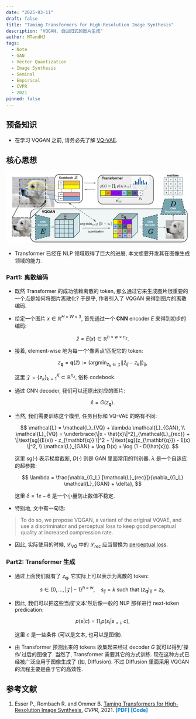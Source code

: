 ```yaml
---
date: "2025-03-11"
draft: false
title: "Taming Transformers for High-Resolution Image Synthesis"
description: "VQGAN, 自回归式的图片生成"
author: MTandHJ
tags:
  - Note
  - GAN
  - Vector Quantization
  - Image Synthesis
  - Seminal
  - Empirical
  - CVPR
  - 2021
pinned: false
---
```



## 预备知识

- 在学习 VQGAN 之前, 请务必先了解 [VQ-VAE](https://www.mtandhj.com/posts/vqvae/).


## 核心思想

![20250311144000](https://raw.githubusercontent.com/MTandHJ/blog_source/master/images/20250311144000.png)

- Transformer 已经在 NLP 领域取得了巨大的进展, 本文想要开发其在图像生成领域的能力.

### Part1: 离散编码

- 既然 Transformer 的成功依赖离散的 token, 那么通过它来生成图片很重要的一个点是如何将图片离散化? 于是乎, 作者引入了 VQGAN 来得到图片的离散编码.

- 给定一个图片 $x \in \mathbb{R}^{H \times W \times 3}$, 首先通过一个 **CNN** encoder $E$ 来得到初步的编码:

    $$
    \hat{z} = E(x) \in \mathbb{R}^{h \times w \times n_z}.
    $$

- 接着, element-wise 地为每一个'像素点'匹配它的 token:

    $$
    z_{\mathbf{q}} = \mathbf{q}(\hat{z}) := \bigg(\text{argmin}_{z_k \in \mathcal{Z}} \|\hat{z}_{ij} - z_k\| \bigg)_{ij},
    $$

    这里 $\mathcal{Z} = \{z_k\}_{k=1}^K \subset \mathbb{R}^{n_z}$, 俗称 codebook.

- 通过 CNN decoder, 我们可以还原出对应的图片:

    $$
    \hat{x} = G(z_{\mathbf{q}}).
    $$

- 当然, 我们需要训练这个模型, 任务目标和 VQ-VAE 的略有不同:

    $$
    \mathcal{L} = \mathcal{L}_{VQ} + \lambda \mathcal{L}_{GAN}, \\
    \mathcal{L}_{VQ} = \underbrace{\|x - \hat{x}\|^2}_{\mathcal{L}_{rec}} + \|\text{sg}(E(x)) - z_{\mathbf{q}} \|^2 + \|\text{sg}(z_{\mathbf{q}}) - E(x) \|^2, \\
    \mathcal{L}_{GAN} = \log D(x) + \log (1 - D(\hat{x})).
    $$

    这里 $\text{sg}(\cdot)$ 表示梯度截断, $D(\cdot)$ 则是 GAN 里面常用的判别器. $\lambda$ 是一个自适应的超参数:

    $$
    \lambda = \frac{\nabla_{G_L} [\mathcal{L}_{rec}]}{\nabla_{G_L} \mathcal{L}_{GAN} + \delta},
    $$

    这里 $\delta = 1e-6$ 是一个小量防止数值不稳定.

- 特别地, 文中有一句话:
> To do so, we propose VQGAN, a variant of the original VQVAE, and use a discriminator and perceptual loss to keep good perceptual quality at increased compression rate.

- 因此, 实际使用的时候, $\mathcal{L}_{VQ}$ 中的 $\mathcal{L}_{rec}$ 应当替换为 [perceptual loss](https://zhuanlan.zhihu.com/p/92102879).


### Part2: Transformer 生成


- 通过上面我们就有了 $z_{\mathbf{q}}$, 它实际上可以表示为离散的 token:

    $$
    s \in \{0, \ldots, |\mathcal{Z}| - 1\}^{h \times w}, \quad s_{ij} = k \text{ such that } (z_{\mathbf{q}})_{ij} = z_k.
    $$

- 因此, 我们可以把这些当成'文本'然后像一般的 NLP 那样进行 next-token predication:

    $$
    p(s|c) = \prod_{i} p(s_i | s_{< i}, c),
    $$

    这里 $c$ 是一些条件 (可以是文本, 也可以是图像).

- 由 Transformer 预测出来的 tokens 收集起来经过 decoder $G$ 就可以得到'操作'过后的图像了. 当然了, Transformer 需要其它的方式训练. 现在这种方式已经被广泛应用于图像生成了 (如, Diffusion). 不过 Diffusion 里面采用 VQGAN 的流程主要是由于它的高效性.


## 参考文献

<ol class="reference">
  <li>
    Esser P., Rombach R. and Ommer B.
    <u>Taming Transformers for High-Resolution Image Synthesis.</u>
    <i>CVPR</i>, 2021.
    <a href="https://arxiv.org/abs/2012.09841" style="color: #007acc; font-weight: bold; text-decoration: none;">[PDF]</a>
    <a href="https://compvis.github.io/taming-transformers/" style="color: #007acc; font-weight: bold; text-decoration: none;">[Code]</a>
  </li>
  <!-- 添加更多文献条目 -->
</ol>